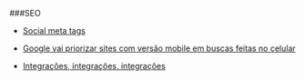 ###SEO
* [Social meta tags](http://willianjusten.com.br/social-meta-tags/)

* [Google vai priorizar sites com versão mobile em buscas feitas no celular](http://www.techtudo.com.br/noticias/noticia/2015/02/google-vai-priorizar-sites-com-versao-mobile-em-buscas-feitas-no-celular.html)

* [Integrações, integrações, integrações](http://falandodeweb.com.br/post/17/integracoes-integracoes-integracoes)
